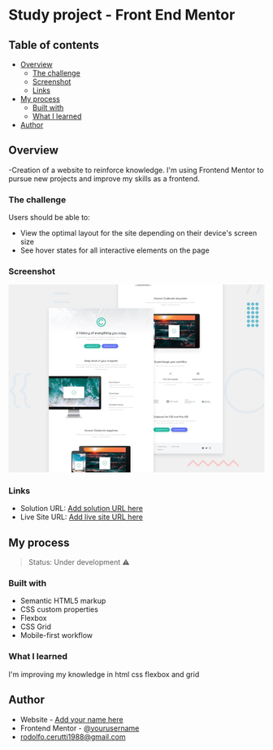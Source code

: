 # Study project - Front End Mentor

## Table of contents

- [Overview](#overview)
  - [The challenge](#the-challenge)
  - [Screenshot](#screenshot)
  - [Links](#links)
- [My process](#my-process)
  - [Built with](#built-with)
  - [What I learned](#what-i-learned)
- [Author](#author)


## Overview

-Creation of a website to reinforce knowledge. I'm using Frontend Mentor to pursue new projects and improve my skills as a frontend.

### The challenge

Users should be able to:

- View the optimal layout for the site depending on their device's screen size
- See hover states for all interactive elements on the page

### Screenshot

![Project basis](./design/desktop-preview.jpg)

### Links

- Solution URL: [Add solution URL here](#)
- Live Site URL: [Add live site URL here](#)

## My process

> Status: Under development ⚠️

### Built with

- Semantic HTML5 markup
- CSS custom properties
- Flexbox
- CSS Grid
- Mobile-first workflow

### What I learned

I'm improving my knowledge in html css flexbox and grid

## Author

- Website - [Add your name here](https://www.youtube.com/channel/UCXEj7v5iPmehTBVIP6WEqSg)
- Frontend Mentor - [@yourusername](https://www.frontendmentor.io/profile/rodolfocerutti)
- rodolfo.cerutti1988@gmail.com